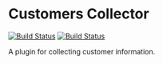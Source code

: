 # Customers Collector
[![Build Status](https://travis-ci.org/adrianosferreira/customer-collector-wp-plugin.svg?branch=master)](https://travis-ci.org/adrianosferreira/customer-collector-wp-plugin)
[![Build Status](https://codecov.io/gh/adrianosferreira/customer-collector-wp-plugin/branch/master/graph/badge.svg)](https://codecov.io/gh/adrianosferreira/customer-collector-wp-plugin)

A plugin for collecting customer information.
